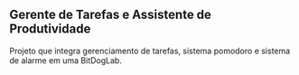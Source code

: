 ## Gerente de Tarefas e Assistente de Produtividade
Projeto que integra gerenciamento de tarefas, sistema pomodoro e sistema de alarme em uma BitDogLab.
